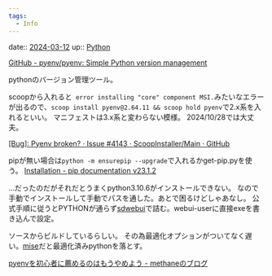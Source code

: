```yaml
---
tags:
  - Info
---
```


date:: [2024-03-12](/Daily_Note/2024-03-12.md)
up:: [Python](../Bar/Program/Python.md)


[GitHub - pyenv/pyenv: Simple Python version management](https://github.com/pyenv/pyenv)

pythonのバージョン管理ツール。

scoopから入れると` error installing "core" component MSI.`みたいなエラーが出るので、`scoop install pyenv@2.64.11 && scoop hold pyenv`で2.x系を入れるといい。
マニフェストは3.x系と変わらない模様。
2024/10/28では大丈夫。

[[Bug]: Pyenv broken? · Issue #4143 · ScoopInstaller/Main · GitHub](https://github.com/ScoopInstaller/Main/issues/4143)

pipが無い場合は`python -m ensurepip --upgrade`で入れるかget-pip.pyを使う。
[Installation - pip documentation v23.1.2](https://pip.pypa.io/en/stable/installation/)


…だったのだがそれだとうまくpython3.10.6がインストールできない。
なので手動でインストールして手動でパスを通した。あとで困るけどしゃあなし。
公式手順に従うとPYTHONが通らず[sdwebui](../Bar/App/stable-diffusion-webui.md)で詰む。webui-userに直接exeを書き込んで設定。

ソースからビルドしているらしい。
その為最適化オプションがついてなく遅い。[mise](../Bar/Tools/mise.md)だと最適化済みpythonを落とす。

[pyenvを初心者に薦めるのはもうやめよう - methaneのブログ](https://methane.hatenablog.jp/entry/2024/05/26/pyenvを初心者に薦めるのはもうやめよう)